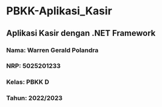 # PBKK-Aplikasi_Kasir

## Aplikasi Kasir dengan .NET Framework

### Nama: Warren Gerald Polandra
### NRP: 5025201233
### Kelas: PBKK D
### Tahun: 2022/2023
